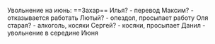 
Увольнение на июнь:
==Захар==
Илья? - перевод
Максим? - отказывается работать
Лютый? - опездол, просыпает работу
Оля старая? - алкоголь, косяки
Сергей? - косяки, просыпает
Данил - увольнение в середине Июня